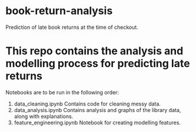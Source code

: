 # book-return-analysis
Prediction of late book returns at the time of checkout.

# This repo contains the analysis and modelling process for predicting late returns

Notebooks are to be run in the following order:

1. data_cleaning.ipynb
   Contains code for cleaning messy data.
2. data_analysis.ipynb
   Contains analysis and graphs of the library data, along with explanations.
3. feature_engineering.ipynb
   Notebook for creating modelling features.
   
